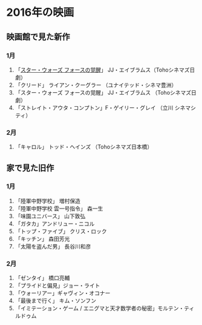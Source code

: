 # 2016年の映画

## 映画館で見た新作

### 1月

1. 「[スター・ウォーズ フォースの覚醒](http://dump.isbsh.asia/post/137815160683)」 JJ・エイブラムス（Tohoシネマズ日劇）
2. 「クリード」 ライアン・クーグラー （ユナイテッド・シネマ豊洲）
3. 「スター・ウォーズ フォースの覚醒」  JJ・エイブラムス （Tohoシネマズ日劇）
4. 「ストレイト・アウタ・コンプトン」F・ゲイリー・グレイ （立川 シネマシティ）

### 2月

1. 「キャロル」 トッド・ヘインズ （Tohoシネマズ日本橋）




## 家で見た旧作

### 1月

1. 「陸軍中野学校」  増村保造
2. 「陸軍中野学校 雲一号指令」 森一生
3. 「味園ユニバース」 山下敦弘
4. 「ガタカ」アンドリュー・ニコル
5. 「トップ・ファイブ」 クリス・ロック
6. 「キッチン」 森田芳光
7. 「太陽を盗んだ男」 長谷川和彦

### 2月

1. 「ゼンタイ」 橋口亮輔
2. 「プライドと偏見」ジョー・ライト
3. 「ウォーリアー」ギャヴィン・オコナー
4. 「最後まで行く」 キム・ソンフン
5. 「イミテーション・ゲーム / エニグマと天才数学者の秘密」モルテン・ティルドゥム